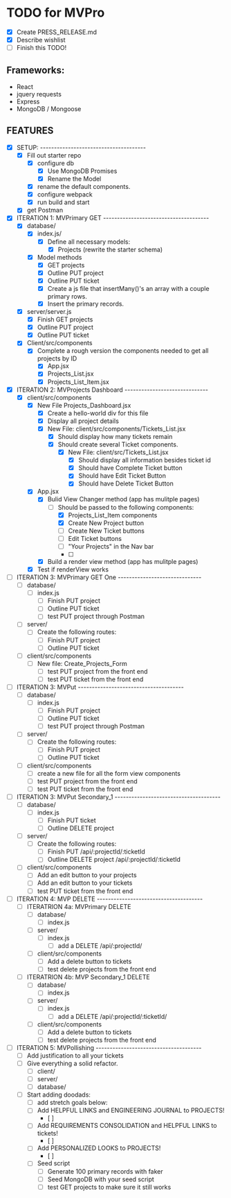
# TODO for MVPro

- [X] Create PRESS_RELEASE.md
- [X] Describe wishlist
- [ ] Finish this TODO!

## Frameworks:

- React
- jquery requests
- Express
- MongoDB / Mongoose

## FEATURES

- [X] SETUP: --------------------------------------
  - [X] Fill out starter repo
    - [X] configure db
      - [X] Use MongoDB Promises
      - [X] Rename the Model
    - [X] rename the default components.
    - [X] configure webpack
    - [X] run build and start
  - [X] get Postman

- [X] ITERATION 1: MVPrimary GET --------------------------------------
  - [X] database/
    - [X] index.js/
      - [X] Define all necessary models:
        - [X] Projects (rewrite the starter schema)
    - [X] Model methods
      - [X] GET projects
      - [X] Outline PUT project
      - [X] Outline PUT ticket
      - [X] Create a js file that insertMany()'s an array with a couple primary rows.
      - [X] Insert the primary records.
  - [X] server/server.js
    - [X] Finish GET projects
    - [X] Outline PUT project
    - [X] Outline PUT ticket
  - [X] Client/src/components
    - [X] Complete a rough version the components needed to get all projects by ID
      - [X] App.jsx
      - [X] Projects_List.jsx
      - [X] Projects_List_Item.jsx

- [X] ITERATION 2: MVProjects Dashboard ------------------------------
  - [X] client/src/components
    - [X] New File Projects_Dashboard.jsx
      - [X] Create a hello-world div for this file
      - [X] Display all project details
      - [X] New File: client/src/components/Tickets_List.jsx
        - [X] Should display how many tickets remain
        - [X] Should create several Ticket components.
          - [X] New File: client/src/Tickets_List.jsx
              - [X] Should display all information besides ticket id
              - [X] Should have Complete Ticket button
              - [X] Should have Edit Ticket Button
              - [X] Should have Delete Ticket Button
    - [X] App.jsx
      - [X] Bulid View Changer method (app has mulitple pages)
        - [ ] Should be passed to the following components:
          - [X] Projects_List_Item components
          - [X] Create New Project button
          - [ ] Create New Ticket buttons
          - [ ] Edit Ticket buttons
          - [ ] "Your Projects" in the Nav bar
          - [ ]
      - [X] Build a render view method (app has mulitple pages)
    - [X] Test if renderView works

- [ ] ITERATION 3: MVPrimary GET One ------------------------------
  - [ ] database/
    - [ ] index.js
      - [ ] Finish PUT project
      - [ ] Outline PUT ticket
      - [ ] test PUT project through Postman
  - [ ] server/
    - [ ] Create the following routes:
      - [ ] Finish PUT project
      - [ ] Outline PUT ticket
  - [ ] client/src/components
    - [ ] New file: Create_Projects_Form
      - [ ] test PUT project from the front end
      - [ ] test PUT ticket from the front end

- [ ] ITERATION 3: MVPut --------------------------------------
  - [ ] database/
    - [ ] index.js
      - [ ] Finish PUT project
      - [ ] Outline PUT ticket
      - [ ] test PUT project through Postman
  - [ ] server/
    - [ ] Create the following routes:
      - [ ] Finish PUT project
      - [ ] Outline PUT ticket
  - [ ] client/src/components
    - [ ] create a new file for all the form view components
    - [ ] test PUT project from the front end
    - [ ] test PUT ticket from the front end

- [ ] ITERATION 3: MVPut Secondary_1 --------------------------------------
  - [ ] database/
    - [ ] index.js
      - [ ] Finish PUT ticket
      - [ ] Outline DELETE project
  - [ ] server/
    - [ ] Create the following routes:
      - [ ] Finish PUT /api/:projectId/:ticketId
      - [ ] Outline DELETE project /api/:projectId/:ticketId
  - [ ] client/src/components
    - [ ] Add an edit button to your projects
    - [ ] Add an edit button to your tickets
    - [ ] test PUT ticket from the front end

- [ ] ITERATION 4: MVP DELETE --------------------------------------
  - [ ] ITERATRION 4a: MVPrimary DELETE
    - [ ] database/
      - [ ] index.js
    - [ ] server/
      - [ ] index.js
        - [ ] add a DELETE /api/:projectId/
    - [ ] client/src/components
      - [ ] Add a delete button to tickets
      - [ ] test delete projects from the front end
  - [ ] ITERATRION 4b: MVP Secondary_1 DELETE
    - [ ] database/
      - [ ] index.js
    - [ ] server/
      - [ ] index.js
        - [ ] add a DELETE /api/:projectId/:ticketId/
    - [ ] client/src/components
      - [ ] Add a delete button to tickets
      - [ ] test delete projects from the front end

- [ ] ITERATION 5: MVPollishing --------------------------------------
  - [ ] Add justification to all your tickets
  - [ ] Give everything a solid refactor.
    - [ ] client/
    - [ ] server/
    - [ ] database/
  - [ ] Start adding doodads:
    - [ ] add stretch goals below:
    - [ ] Add HELPFUL LINKS and ENGINEERING JOURNAL to PROJECTS!
      - [ ]
    - [ ] Add REQUIREMENTS CONSOLIDATION and HELPFUL LINKS to tickets!
      - [ ]
    - [ ] Add PERSONALIZED LOOKS to PROJECTS!
      - [ ]
    - [ ] Seed script
      - [ ] Generate 100 primary records with faker
      - [ ] Seed MongoDB with your seed script
      - [ ] test GET projects to make sure it still works
